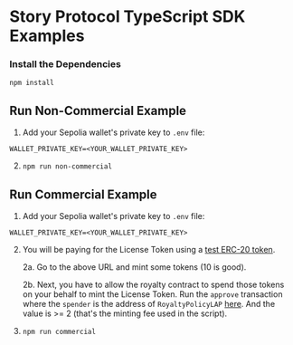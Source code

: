 # Story Protocol TypeScript SDK Examples

### Install the Dependencies

```
npm install
```

## Run Non-Commercial Example

1. Add your Sepolia wallet's private key to `.env` file:

```
WALLET_PRIVATE_KEY=<YOUR_WALLET_PRIVATE_KEY>
```

2. `npm run non-commercial`

## Run Commercial Example

1. Add your Sepolia wallet's private key to `.env` file:

```
WALLET_PRIVATE_KEY=<YOUR_WALLET_PRIVATE_KEY>
```

2. You will be paying for the License Token using a [test ERC-20 token](https://sepolia.etherscan.io/address/0xB132A6B7AE652c974EE1557A3521D53d18F6739f#writeContract).

    2a. Go to the above URL and mint some tokens (10 is good).

    2b. Next, you have to allow the royalty contract to spend those tokens on your behalf to mint the License Token. Run the `approve` transaction where the `spender` is the address of `RoyaltyPolicyLAP` [here](https://docs.storyprotocol.xyz/docs/deployed-smart-contracts). And the value is >= 2 (that's the minting fee used in the script).

3. `npm run commercial`
